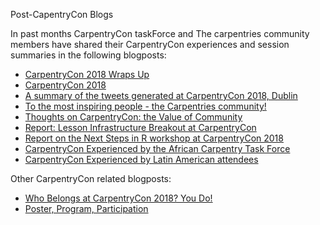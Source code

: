 Post-CapentryCon Blogs

In past months CarpentryCon taskForce and The carpentries community members have shared their CarpentryCon experiences and session summaries in the following blogposts:

- [CarpentryCon 2018 Wraps Up](https://carpentries.org/blog/2018/06/carpentry-con-report/)
- [CarpentryCon 2018](http://rgaiacs.com/blog/2018/06/04/carpentrycon.html)
- [A summary of the tweets generated at CarpentryCon 2018, Dublin](https://carpentries.org/2018/06/carpentrycon-tweets)
- [To the most inspiring people - the Carpentries community!](https://daniellequinn.github.io/blog-posts/carpentrycon/follow-up.html)
- [Thoughts on CarpentryCon: the Value of Community](https://carpentries.org/blog/2018/06/value-of-community/)
- [Report: Lesson Infrastructure Breakout at CarpentryCon](https://carpentries.org/blog/2018/06/lesson-infrastructure-report/)
- [Report on the Next Steps in R workshop at CarpentryCon 2018](https://carpentries.org/2018/06/next-steps-in-r)
- [CarpentryCon Experienced by the African Carpentry Task Force](https://carpentries.org/blog/2018/07/actf-carpcon-post/)
- [CarpentryCon Experienced by Latin American attendees](https://carpentries.org/blog/2018/07/carpentrycon-la/)

Other CarpentryCon related blogposts:

- [Who Belongs at CarpentryCon 2018? You Do!](https://carpentries.org/blog/2018/03/who-belongs-carpentrycon/)
- [Poster, Program, Participation](https://carpentries.org/blog/2018/04/carpentrycon-update/)
